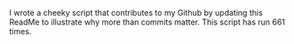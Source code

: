I wrote a cheeky script that contributes to my Github by updating this ReadMe to illustrate why more than commits matter. This script has run 661 times.